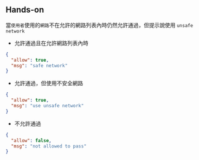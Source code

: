 ## Hands-on

當`使用者`使用的`網路`不在允許的網路列表內時仍然允許通過，但提示說使用 `unsafe network`

* 允許通過且在允許網路列表內時

```json
{
  "allow": true,
  "msg": "safe network"
}
```

* 允許通過，但使用不安全網路

```json
{
  "allow": true,
  "msg": "use unsafe network"
}
```

* 不允許通過
```json
{
  "allow": false,
  "msg": "not allowed to pass"
}
```